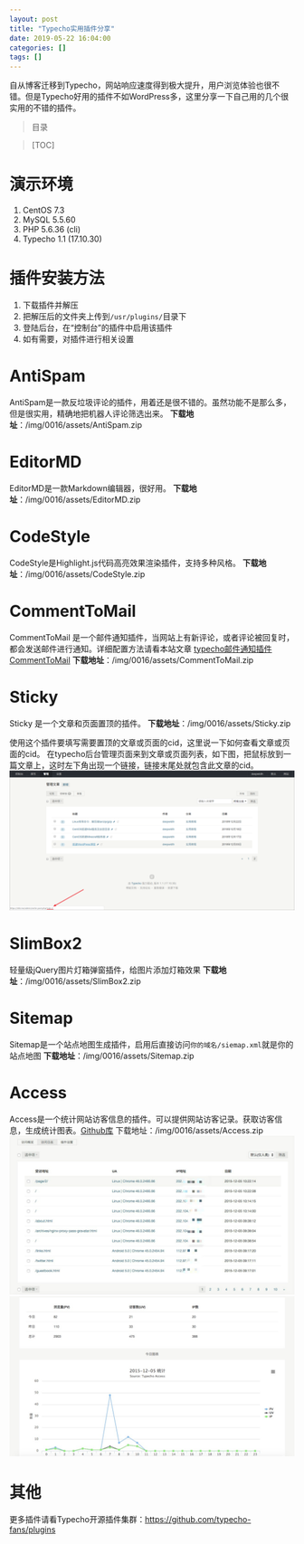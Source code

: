 ```yaml
---
layout: post
title: "Typecho实用插件分享"
date: 2019-05-22 16:04:00
categories: []
tags: []
---
```

自从博客迁移到Typecho，网站响应速度得到极大提升，用户浏览体验也很不错。但是Typecho好用的插件不如WordPress多，这里分享一下自己用的几个很实用的不错的插件。<!--more-->

> 目录

> [TOC]

# 演示环境
1. CentOS 7.3
1. MySQL 5.5.60
1. PHP 5.6.36 (cli)
1. Typecho 1.1 (17.10.30)

# 插件安装方法
1. 下载插件并解压
1. 把解压后的文件夹上传到`/usr/plugins/`目录下
1. 登陆后台，在“控制台”的插件中启用该插件
1. 如有需要，对插件进行相关设置

# AntiSpam
AntiSpam是一款反垃圾评论的插件，用着还是很不错的。虽然功能不是那么多，但是很实用，精确地把机器人评论筛选出来。
**下载地址**：/img/0016/assets/AntiSpam.zip

# EditorMD
EditorMD是一款Markdown编辑器，很好用。
**下载地址**：/img/0016/assets/EditorMD.zip

# CodeStyle
CodeStyle是Highlight.js代码高亮效果渲染插件，支持多种风格。
**下载地址**：/img/0016/assets/CodeStyle.zip

# CommentToMail
CommentToMail 是一个邮件通知插件，当网站上有新评论，或者评论被回复时，都会发送邮件进行通知。详细配置方法请看本站文章 [typecho邮件通知插件CommentToMail](https://zkk.me/0x000e.html "typecho邮件通知插件CommentToMail")
**下载地址**：/img/0016/assets/CommentToMail.zip

# Sticky
Sticky 是一个文章和页面置顶的插件。
**下载地址**：/img/0016/assets/Sticky.zip

使用这个插件要填写需要置顶的文章或页面的cid，这里说一下如何查看文章或页面的cid。
在typecho后台管理页面来到文章或页面列表，如下图，把鼠标放到一篇文章上，这时左下角出现一个链接，链接末尾处就包含此文章的cid。
[![](/img/0016/0016-1.png)](/img/0016/0016-1.png)

# SlimBox2
轻量级jQuery图片灯箱弹窗插件，给图片添加灯箱效果
**下载地址**：/img/0016/assets/SlimBox2.zip

# Sitemap
Sitemap是一个站点地图生成插件，启用后直接访问`你的域名/siemap.xml`就是你的站点地图
**下载地址**：/img/0016/assets/Sitemap.zip

# Access
Access是一个统计网站访客信息的插件。可以提供网站访客记录。获取访客信息，生成统计图表。<a href="https://github.com/kokororin/typecho-plugin-Access">Github库</a>
下载地址：/img/0016/assets/Access.zip
[![Access](/img/0016/0016-2.jpg "Access")](/img/0016/0016-2.jpg "Access")
[![Access](/img/0016/0016-3.png "Access")](/img/0016/0016-3.png "Access")

# 其他
更多插件请看Typecho开源插件集群：<a href="https://github.com/typecho-fans/plugins" target="_blank">https://github.com/typecho-fans/plugins</a>